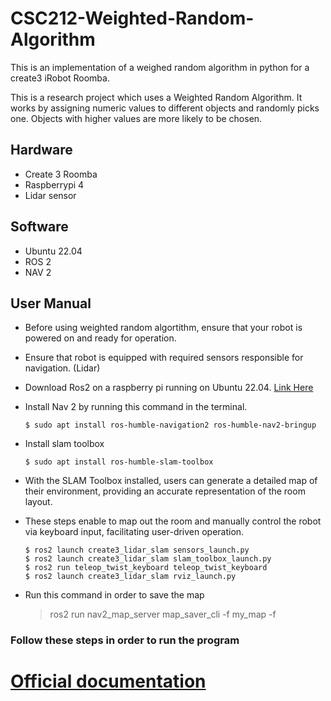 # CSC212-Weighted-Random-Algorithm
This is an implementation of a weighed random algorithm in python for a create3 iRobot Roomba.

This is a research project which uses a Weighted Random Algorithm. It works by assigning numeric values to different objects and randomly picks one. Objects with higher 
values are more likely to be chosen. 

## Hardware
- Create 3 Roomba
- Raspberrypi 4
- Lidar sensor

## Software
- Ubuntu 22.04
- ROS 2
- NAV 2

## User Manual 
- Before using weighted random algortithm, ensure that your robot is powered on and ready for operation.  
- Ensure that robot is equipped with required sensors responsible for navigation.  (Lidar)
- Download Ros2 on a raspberry pi running on Ubuntu 22.04. [Link Here](https://docs.ros.org/en/crystal/Installation/Linux-Install-Binary.html)
- Install Nav 2 by running this command in the terminal.
  
      $ sudo apt install ros-humble-navigation2 ros-humble-nav2-bringup

- Install slam toolbox

      $ sudo apt install ros-humble-slam-toolbox

- With the SLAM Toolbox installed, users can generate a detailed map of their environment, providing an accurate representation of the room layout.

- These steps enable to map out the room and manually control the robot via keyboard input, facilitating user-driven operation.
   >
      $ ros2 launch create3_lidar_slam sensors_launch.py  
      $ ros2 launch create3_lidar_slam slam_toolbox_launch.py  
      $ ros2 run teleop_twist_keyboard teleop_twist_keyboard
      $ ros2 launch create3_lidar_slam rviz_launch.py
   >

- Run this command in order to save the map

  > ros2 run nav2_map_server map_saver_cli -f my_map -f

### Follow these steps in order to run the program

# [Official documentation](https://newdocu.netlify.app/)
